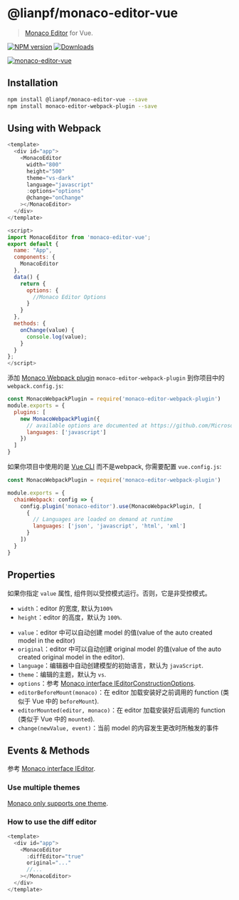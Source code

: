 # @lianpf/monaco-editor-vue

> [Monaco Editor](https://github.com/lianpf/monaco-editor-vue) for Vue.

[![NPM version][npm-image]][npm-url]
[![Downloads][downloads-image]][npm-url]

[![monaco-editor-vue](https://nodei.co/npm/@lianpf/monaco-editor-vue.png)](https://npmjs.org/package/@lianpf/monaco-editor-vue)

[npm-url]: https://www.npmjs.com/package/@lianpf/monaco-editor-vue  
[downloads-image]: http://img.shields.io/npm/dm/@lianpf/monaco-editor-vue.svg
[npm-image]: http://img.shields.io/npm/v/@lianpf/monaco-editor-vue.svg


## Installation

```bash
npm install @lianpf/monaco-editor-vue --save
npm install monaco-editor-webpack-plugin --save
```

## Using with Webpack

```js
<template>
  <div id="app">
    <MonacoEditor
      width="800"
      height="500"
      theme="vs-dark"
      language="javascript"
      :options="options"
      @change="onChange"
    ></MonacoEditor>
  </div>
</template>

<script>
import MonacoEditor from 'monaco-editor-vue';
export default {
  name: "App",
  components: {
    MonacoEditor
  },
  data() {
    return {
      options: {
        //Monaco Editor Options
      }
    }
  },
  methods: {
    onChange(value) {
      console.log(value);
    }
  }
};
</script>
```

添加 [Monaco Webpack plugin](https://github.com/Microsoft/monaco-editor-webpack-plugin) `monaco-editor-webpack-plugin` 到你项目中的 `webpack.config.js`:

```js
const MonacoWebpackPlugin = require('monaco-editor-webpack-plugin')
module.exports = {
  plugins: [
    new MonacoWebpackPlugin({
      // available options are documented at https://github.com/Microsoft/monaco-editor-webpack-plugin#options
      languages: ['javascript']
    })
  ]
}
```

如果你项目中使用的是 [Vue CLI](https://cli.vuejs.org) 而不是webpack, 你需要配置 `vue.config.js`:

```js
const MonacoWebpackPlugin = require('monaco-editor-webpack-plugin')

module.exports = {
  chainWebpack: config => {
    config.plugin('monaco-editor').use(MonacoWebpackPlugin, [
      {
        // Languages are loaded on demand at runtime
        languages: ['json', 'javascript', 'html', 'xml']
      }
    ])
  }
}
```

## Properties

如果你指定 `value` 属性, 组件则以受控模式运行。否则，它是非受控模式。

* `width`：editor 的宽度, 默认为`100%`
* `height`：editor 的高度，默认为 `100%`.
- `value`：editor 中可以自动创建 model 的值(value of the auto created model in the editor)
- `original`：editor 中可以自动创建 original model 的值(value of the auto created original model in the editor).
- `language`：编辑器中自动创建模型的初始语言，默认为 `javaScript`.
- `theme`：编辑的主题，默认为 `vs`.
- `options`：参考 [Monaco interface IEditorConstructionOptions](https://microsoft.github.io/monaco-editor/api/interfaces/monaco.editor.ieditorconstructionoptions.html).
- `editorBeforeMount(monaco)`：在 editor 加载安装好之前调用的 function (类似于 Vue 中的 `beforeMount`).
- `editorMounted(editor, monaco)`：在 editor 加载安装好后调用的 function (类似于 Vue 中的 `mounted`).
- `change(newValue, event)`：当前 model 的内容发生更改时所触发的事件

## Events & Methods

参考 [Monaco interface IEditor](https://microsoft.github.io/monaco-editor/api/interfaces/monaco.editor.ieditor.html).

### Use multiple themes

[Monaco only supports one theme](https://github.com/Microsoft/monaco-editor/issues/338).

### How to use the diff editor

```js
<template>
  <div id="app">
    <MonacoEditor
      :diffEditor="true"
      original="..."
      //...
    ></MonacoEditor>
  </div>
</template>
```
